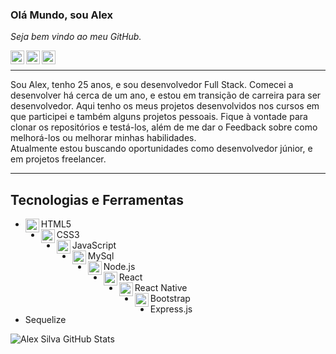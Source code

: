 ### Olá Mundo, sou Alex 

_Seja bem vindo ao meu GitHub._

<a target="_blank" href="https://www.linkedin.com/in/alex-silva-92085b90/">
  <img align="left" alt="LinkdeIN" width="22px" src="https://cdn.jsdelivr.net/npm/simple-icons@v3/icons/linkedin.svg" />
</a>
<a target="_blank" href="https://api.whatsapp.com/send?phone=5511952931076">
  <img align="left" alt="Whatsapp" width="22px" src="https://cdn.jsdelivr.net/npm/simple-icons@v3/icons/whatsapp.svg" />
</a>
<a target="_blank" href="mailto:alex.silva.11@hotmail.com">
  <img align="left" alt="Gmail" width="22px" src="https://simpleicons.org/icons/microsoftoutlook.svg"/>
</a>
<br/>

----

<p>
Sou Alex, tenho 25 anos, e sou desenvolvedor Full Stack. Comecei a desenvolver há cerca de um ano, e estou em transição de carreira para ser desenvolvedor.
Aqui tenho os meus projetos desenvolvidos nos cursos em que participei e também alguns projetos pessoais. Fique à vontade para clonar os repositórios e testá-los,
além de me dar o Feedback sobre como melhorá-los ou melhorar minhas habilidades.<br/>
Atualmente estou buscando oportunidades como desenvolvedor júnior, e em projetos freelancer.
</p>

----
## Tecnologias e Ferramentas

- <img align="left" alt="Gmail" width="22px" src="https://simpleicons.org/icons/html5.svg"/> HTML5
- <img align="left" alt="Gmail" width="22px" src="https://simpleicons.org/icons/css3.svg"/> CSS3
- <img align="left" alt="Gmail" width="22px" src="https://simpleicons.org/icons/javascript.svg"/> JavaScript
- <img align="left" alt="Gmail" width="22px" src="https://simpleicons.org/icons/mysql.svg"/> MySql
- <img align="left" alt="Gmail" width="22px" src="https://simpleicons.org/icons/node-dot-js.svg"/> Node.js
- <img align="left" alt="Gmail" width="22px" src="https://simpleicons.org/icons/react.svg"/> React
- <img align="left" alt="Gmail" width="22px" src="https://simpleicons.org/icons/react.svg"/> React Native
- <img align="left" alt="Gmail" width="22px" src="https://simpleicons.org/icons/bootstrap.svg"/> Bootstrap
- Express.js
- Sequelize

![Alex Silva GitHub Stats](https://github-readme-stats.vercel.app/api?username=alexsilva11&show_icons=true)

